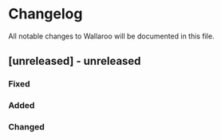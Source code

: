 # Changelog

All notable changes to Wallaroo will be documented in this file.

## [unreleased] - unreleased

### Fixed

### Added

### Changed
